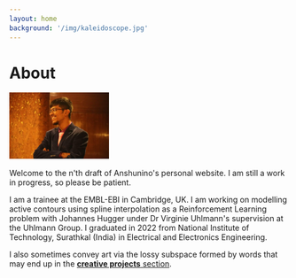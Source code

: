 ```yaml
---
layout: home
background: '/img/kaleidoscope.jpg'
---
```


About
====================

<img src="img/me.jpg" alt="drawing" width="180px"/>

Welcome to the n'th draft of Anshunino's personal website.
I am still a work in progress, so please be patient.

I am a trainee at the EMBL-EBI in Cambridge, UK. I am working on modelling active contours using spline interpolation as a Reinforcement Learning problem with Johannes Hugger under Dr Virginie Uhlmann's supervision at the Uhlmann Group. I graduated in 2022 from National Institute of Technology, Surathkal (India) in Electrical and Electronics Engineering.

I also sometimes convey art via the lossy subspace formed by words that may end up in the [**creative projects** section](/crea/).

<!-- To be notified on future posts you can use this good old [RSS feed](/feed.xml). -->
